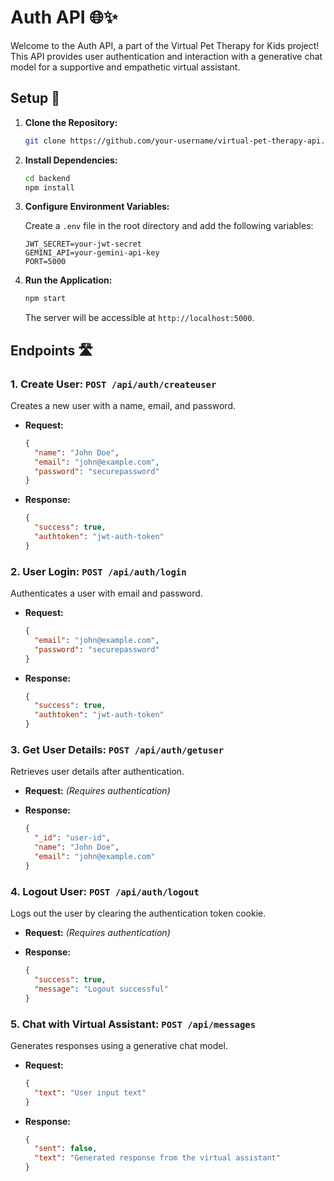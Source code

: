 # Auth API 🌐✨

Welcome to the Auth API, a part of the Virtual Pet Therapy for Kids project! This API provides user authentication and interaction with a generative chat model for a supportive and empathetic virtual assistant.

## Setup 🚀

1. **Clone the Repository:**

   ```bash
   git clone https://github.com/your-username/virtual-pet-therapy-api.git
   ```

2. **Install Dependencies:**

   ```bash
   cd backend
   npm install
   ```

3. **Configure Environment Variables:**

   Create a `.env` file in the root directory and add the following variables:

   ```env
   JWT_SECRET=your-jwt-secret
   GEMINI_API=your-gemini-api-key
   PORT=5000
   ```

4. **Run the Application:**

   ```bash
   npm start
   ```

   The server will be accessible at `http://localhost:5000`.

## Endpoints 🛣️

### 1. Create User: `POST /api/auth/createuser`

Creates a new user with a name, email, and password.

- **Request:**
  ```json
  {
    "name": "John Doe",
    "email": "john@example.com",
    "password": "securepassword"
  }
  ```

- **Response:**
  ```json
  {
    "success": true,
    "authtoken": "jwt-auth-token"
  }
  ```

### 2. User Login: `POST /api/auth/login`

Authenticates a user with email and password.

- **Request:**
  ```json
  {
    "email": "john@example.com",
    "password": "securepassword"
  }
  ```

- **Response:**
  ```json
  {
    "success": true,
    "authtoken": "jwt-auth-token"
  }
  ```

### 3. Get User Details: `POST /api/auth/getuser`

Retrieves user details after authentication.

- **Request:**
  *(Requires authentication)*

- **Response:**
  ```json
  {
    "_id": "user-id",
    "name": "John Doe",
    "email": "john@example.com"
  }
  ```

### 4. Logout User: `POST /api/auth/logout`

Logs out the user by clearing the authentication token cookie.

- **Request:**
  *(Requires authentication)*

- **Response:**
  ```json
  {
    "success": true,
    "message": "Logout successful"
  }
  ```

### 5. Chat with Virtual Assistant: `POST /api/messages`

Generates responses using a generative chat model.

- **Request:**
  ```json
  {
    "text": "User input text"
  }
  ```

- **Response:**
  ```json
  {
    "sent": false,
    "text": "Generated response from the virtual assistant"
  }
  ```
